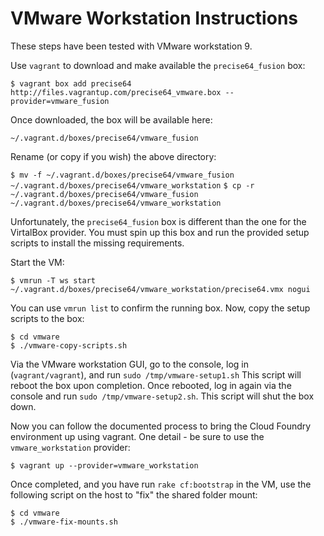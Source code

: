 VMware Workstation Instructions
===============================

These steps have been tested with VMware workstation 9.

Use `vagrant` to download and make available the `precise64_fusion` box:

`$ vagrant box add precise64 http://files.vagrantup.com/precise64_vmware.box --provider=vmware_fusion`

Once downloaded, the box will be available here:

`~/.vagrant.d/boxes/precise64/vmware_fusion`

Rename (or copy if you wish) the above directory:

`$ mv -f ~/.vagrant.d/boxes/precise64/vmware_fusion ~/.vagrant.d/boxes/precise64/vmware_workstation`
`$ cp -r ~/.vagrant.d/boxes/precise64/vmware_fusion ~/.vagrant.d/boxes/precise64/vmware_workstation`

Unfortunately, the `precise64_fusion` box is different than the one for the VirtalBox provider. You must spin up this box and run the provided setup scripts to install the missing requirements.

Start the VM:

`$ vmrun -T ws start ~/.vagrant.d/boxes/precise64/vmware_workstation/precise64.vmx nogui`

You can use `vmrun list` to confirm the running box. Now, copy the setup scripts to the box:

```
$ cd vmware
$ ./vmware-copy-scripts.sh
```

Via the VMware workstation GUI, go to the console, log in (`vagrant/vagrant`), and run `sudo /tmp/vmware-setup1.sh` This script will reboot the box upon completion. Once rebooted, log in again via the console and run `sudo /tmp/vmware-setup2.sh`. This script will shut the box down.

Now you can follow the documented process to bring the Cloud Foundry environment up using vagrant. One detail - be sure to use the `vmware_workstation` provider:

`$ vagrant up --provider=vmware_workstation`

Once completed, and you have run `rake cf:bootstrap` in the VM, use the following script on the host to "fix" the shared folder mount:

```
$ cd vmware
$ ./vmware-fix-mounts.sh
```
